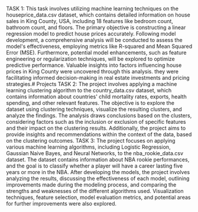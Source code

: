 TASK 1: This task involves utilizing machine learning techniques on the houseprice_data.csv dataset, which contains detailed information on house sales in King County, USA, including 18 features like bedroom count, bathroom count, and floors. The primary objective is constructing a linear regression model to predict house prices accurately. Following model development, a comprehensive analysis will be conducted to assess the model's effectiveness, employing metrics like R-squared and Mean Squared Error (MSE). Furthermore, potential model enhancements, such as feature engineering or regularization techniques, will be explored to optimize predictive performance. Valuable insights into factors influencing house prices in King County were uncovered through this analysis. they were facilitating informed decision-making in real estate investments and pricing strategies.# Projects
TASK 2: The project involves applying a machine learning clustering algorithm to the country_data.csv dataset, which contains information about countries' child mortality rates, exports, health spending, and other relevant features. The objective is to explore the dataset using clustering techniques, visualize the resulting clusters, and analyze the findings. The analysis draws conclusions based on the clusters, considering factors such as the inclusion or exclusion of specific features and their impact on the clustering results. Additionally, the project aims to provide insights and recommendations within the context of the data, based on the clustering outcomes.
TASK 3: The project focuses on applying various machine learning algorithms, including Logistic Regression, Gaussian Naive Bayes, and Neural Networks, to the nba_rookie_data.csv dataset. The dataset contains information about NBA rookie performances, and the goal is to classify whether a player will have a career lasting five years or more in the NBA. After developing the models, the project involves analyzing the results, discussing the effectiveness of each model, outlining improvements made during the modeling process, and comparing the strengths and weaknesses of the different algorithms used. Visualization techniques, feature selection, model evaluation metrics, and potential areas for further improvements were also explored.
